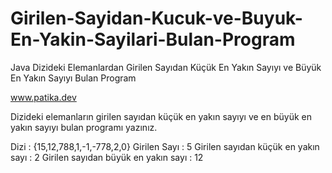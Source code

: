 # Girilen-Sayidan-Kucuk-ve-Buyuk-En-Yakin-Sayilari-Bulan-Program
Java Dizideki Elemanlardan Girilen Sayıdan Küçük En Yakın Sayıyı ve Büyük En Yakın Sayıyı Bulan Program

www.patika.dev

Dizideki elemanların girilen sayıdan küçük en yakın sayıyı ve en büyük en yakın sayıyı bulan programı yazınız.

Dizi : {15,12,788,1,-1,-778,2,0}
Girilen Sayı : 5
Girilen sayıdan küçük en yakın sayı : 2
Girilen sayıdan büyük en yakın sayı : 12
